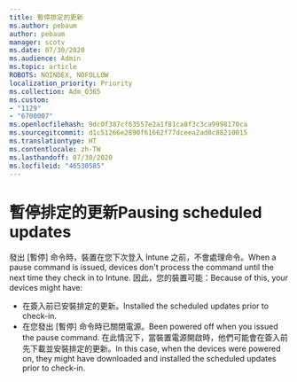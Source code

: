 ```yaml
---
title: 暫停排定的更新
ms.author: pebaum
author: pebaum
manager: scotv
ms.date: 07/30/2020
ms.audience: Admin
ms.topic: article
ROBOTS: NOINDEX, NOFOLLOW
localization_priority: Priority
ms.collection: Adm_O365
ms.custom:
- "1129"
- "6700007"
ms.openlocfilehash: 9dc0f387cf63557e2a1f81ca8f3c3ca9998170ca
ms.sourcegitcommit: d1c51266e2890f61662f77dceea2ad0c88210015
ms.translationtype: HT
ms.contentlocale: zh-TW
ms.lasthandoff: 07/30/2020
ms.locfileid: "46530585"
---
```

# <a name="pausing-scheduled-updates"></a><span data-ttu-id="49137-102">暫停排定的更新</span><span class="sxs-lookup"><span data-stu-id="49137-102">Pausing scheduled updates</span></span>

<span data-ttu-id="49137-103">發出 [暫停] 命令時，裝置在您下次登入 Intune 之前，不會處理命令。</span><span class="sxs-lookup"><span data-stu-id="49137-103">When a pause command is issued, devices don't process the command until the next time they check in to Intune.</span></span> <span data-ttu-id="49137-104">因此，您的裝置可能：</span><span class="sxs-lookup"><span data-stu-id="49137-104">Because of this, your devices might have:</span></span>

- <span data-ttu-id="49137-105">在簽入前已安裝排定的更新。</span><span class="sxs-lookup"><span data-stu-id="49137-105">Installed the scheduled updates prior to check-in.</span></span>
- <span data-ttu-id="49137-106">在您發出 [暫停] 命令時已關閉電源。</span><span class="sxs-lookup"><span data-stu-id="49137-106">Been powered off when you issued the pause command.</span></span> <span data-ttu-id="49137-107">在此情況下，當裝置電源開啟時，他們可能會在簽入前先下載並安裝排定的更新。</span><span class="sxs-lookup"><span data-stu-id="49137-107">In this case, when the devices were powered on, they might have downloaded and installed the scheduled updates prior to check-in.</span></span>